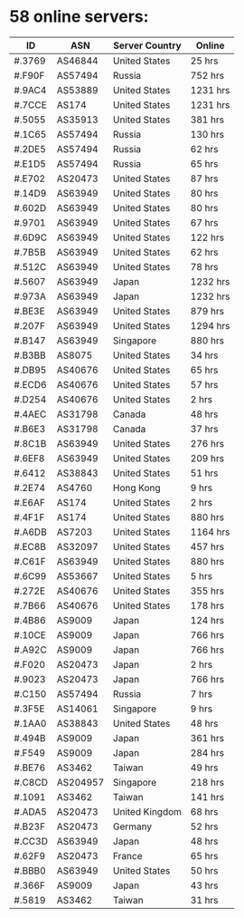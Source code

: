 # 58 online servers:

| ID | ASN | Server Country | Online |
| ------ | ------ | ------ | ------ |
| #.3769 | AS46844 | United States | 25 hrs |
| #.F90F | AS57494 | Russia | 752 hrs |
| #.9AC4 | AS53889 | United States | 1231 hrs |
| #.7CCE | AS174 | United States | 1231 hrs |
| #.5055 | AS35913 | United States | 381 hrs |
| #.1C65 | AS57494 | Russia | 130 hrs |
| #.2DE5 | AS57494 | Russia | 62 hrs |
| #.E1D5 | AS57494 | Russia | 65 hrs |
| #.E702 | AS20473 | United States | 87 hrs |
| #.14D9 | AS63949 | United States | 80 hrs |
| #.602D | AS63949 | United States | 80 hrs |
| #.9701 | AS63949 | United States | 67 hrs |
| #.6D9C | AS63949 | United States | 122 hrs |
| #.7B5B | AS63949 | United States | 62 hrs |
| #.512C | AS63949 | United States | 78 hrs |
| #.5607 | AS63949 | Japan | 1232 hrs |
| #.973A | AS63949 | Japan | 1232 hrs |
| #.BE3E | AS63949 | United States | 879 hrs |
| #.207F | AS63949 | United States | 1294 hrs |
| #.B147 | AS63949 | Singapore | 880 hrs |
| #.B3BB | AS8075 | United States | 34 hrs |
| #.DB95 | AS40676 | United States | 65 hrs |
| #.ECD6 | AS40676 | United States | 57 hrs |
| #.D254 | AS40676 | United States | 2 hrs |
| #.4AEC | AS31798 | Canada | 48 hrs |
| #.B6E3 | AS31798 | Canada | 37 hrs |
| #.8C1B | AS63949 | United States | 276 hrs |
| #.6EF8 | AS63949 | United States | 209 hrs |
| #.6412 | AS38843 | United States | 51 hrs |
| #.2E74 | AS4760 | Hong Kong | 9 hrs |
| #.E6AF | AS174 | United States | 2 hrs |
| #.4F1F | AS174 | United States | 880 hrs |
| #.A6DB | AS7203 | United States | 1164 hrs |
| #.EC8B | AS32097 | United States | 457 hrs |
| #.C61F | AS63949 | United States | 880 hrs |
| #.6C99 | AS53667 | United States | 5 hrs |
| #.272E | AS40676 | United States | 355 hrs |
| #.7B66 | AS40676 | United States | 178 hrs |
| #.4B86 | AS9009 | Japan | 124 hrs |
| #.10CE | AS9009 | Japan | 766 hrs |
| #.A92C | AS9009 | Japan | 766 hrs |
| #.F020 | AS20473 | Japan | 2 hrs |
| #.9023 | AS20473 | Japan | 766 hrs |
| #.C150 | AS57494 | Russia | 7 hrs |
| #.3F5E | AS14061 | Singapore | 9 hrs |
| #.1AA0 | AS38843 | United States | 48 hrs |
| #.494B | AS9009 | Japan | 361 hrs |
| #.F549 | AS9009 | Japan | 284 hrs |
| #.BE76 | AS3462 | Taiwan | 49 hrs |
| #.C8CD | AS204957 | Singapore | 218 hrs |
| #.1091 | AS3462 | Taiwan | 141 hrs |
| #.ADA5 | AS20473 | United Kingdom | 68 hrs |
| #.B23F | AS20473 | Germany | 52 hrs |
| #.CC3D | AS63949 | Japan | 48 hrs |
| #.62F9 | AS20473 | France | 65 hrs |
| #.BBB0 | AS63949 | United States | 50 hrs |
| #.366F | AS9009 | Japan | 43 hrs |
| #.5819 | AS3462 | Taiwan | 31 hrs |


